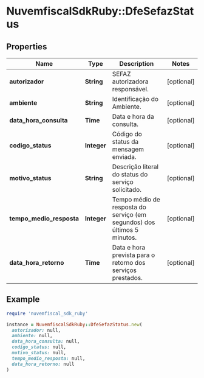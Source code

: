 # NuvemfiscalSdkRuby::DfeSefazStatus

## Properties

| Name | Type | Description | Notes |
| ---- | ---- | ----------- | ----- |
| **autorizador** | **String** | SEFAZ autorizadora responsável. | [optional] |
| **ambiente** | **String** | Identificação do Ambiente. | [optional] |
| **data_hora_consulta** | **Time** | Data e hora da consulta. | [optional] |
| **codigo_status** | **Integer** | Código do status da mensagem enviada. | [optional] |
| **motivo_status** | **String** | Descrição literal do status do serviço solicitado. | [optional] |
| **tempo_medio_resposta** | **Integer** | Tempo médio de resposta do serviço (em segundos) dos últimos 5 minutos. | [optional] |
| **data_hora_retorno** | **Time** | Data e hora prevista para o retorno dos serviços prestados. | [optional] |

## Example

```ruby
require 'nuvemfiscal_sdk_ruby'

instance = NuvemfiscalSdkRuby::DfeSefazStatus.new(
  autorizador: null,
  ambiente: null,
  data_hora_consulta: null,
  codigo_status: null,
  motivo_status: null,
  tempo_medio_resposta: null,
  data_hora_retorno: null
)
```

